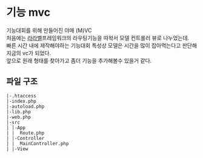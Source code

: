 # 기능 mvc
기능대회를 위해 만들어진 야매 (M)VC <br>
처음에는 [라라벨](https://laravel.com)프레임워크의 라우팅기능을 따왁서 모델 컨트롤러 뷰로 나누었는데. <br>
빠른 시간 내에 제작해야하는 기능대회 특성상 모델은 시간을 많이 잡아먹는다고 판단해 지금의 vc가 되었다. <br>
앞으로 원래 형태를 찾아가고 좀더 기능을 추가해볼수 있을거 같다.

## 파일 구조
~~~
|-.htaccess
|-index.php
|-autoload.php
|-lib.php
|-web.php
|-src
| |-App
| |  Route.php
| |-Controller
| |  MainController.php
| |-View
~~~
